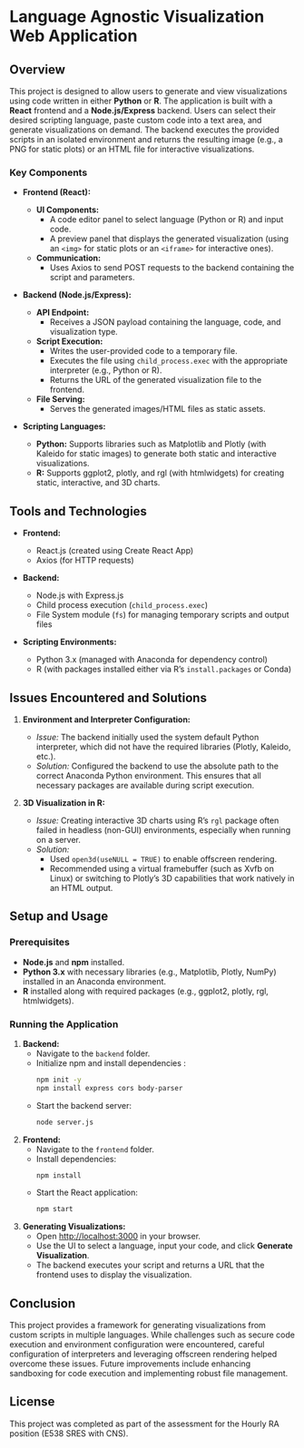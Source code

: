 # Language Agnostic Visualization Web Application

## Overview

This project is designed to allow users to generate and view visualizations using code written in either **Python** or **R**. The application is built with a **React** frontend and a **Node.js/Express** backend. Users can select their desired scripting language, paste custom code into a text area, and generate visualizations on demand. The backend executes the provided scripts in an isolated environment and returns the resulting image (e.g., a PNG for static plots) or an HTML file for interactive visualizations.

### Key Components

- **Frontend (React):**
  - **UI Components:**
    - A code editor panel to select language (Python or R) and input code.
    - A preview panel that displays the generated visualization (using an `<img>` for static plots or an `<iframe>` for interactive ones).
  - **Communication:**
    - Uses Axios to send POST requests to the backend containing the script and parameters.
- **Backend (Node.js/Express):**

  - **API Endpoint:**
    - Receives a JSON payload containing the language, code, and visualization type.
  - **Script Execution:**
    - Writes the user-provided code to a temporary file.
    - Executes the file using `child_process.exec` with the appropriate interpreter (e.g., Python or R).
    - Returns the URL of the generated visualization file to the frontend.
  - **File Serving:**
    - Serves the generated images/HTML files as static assets.

- **Scripting Languages:**
  - **Python:** Supports libraries such as Matplotlib and Plotly (with Kaleido for static images) to generate both static and interactive visualizations.
  - **R:** Supports ggplot2, plotly, and rgl (with htmlwidgets) for creating static, interactive, and 3D charts.

## Tools and Technologies

- **Frontend:**
  - React.js (created using Create React App)
  - Axios (for HTTP requests)
- **Backend:**

  - Node.js with Express.js
  - Child process execution (`child_process.exec`)
  - File System module (`fs`) for managing temporary scripts and output files

- **Scripting Environments:**
  - Python 3.x (managed with Anaconda for dependency control)
  - R (with packages installed either via R’s `install.packages` or Conda)

## Issues Encountered and Solutions

1. **Environment and Interpreter Configuration:**

   - _Issue:_ The backend initially used the system default Python interpreter, which did not have the required libraries (Plotly, Kaleido, etc.).
   - _Solution:_ Configured the backend to use the absolute path to the correct Anaconda Python environment. This ensures that all necessary packages are available during script execution.

2. **3D Visualization in R:**

   - _Issue:_ Creating interactive 3D charts using R’s `rgl` package often failed in headless (non-GUI) environments, especially when running on a server.
   - _Solution:_
     - Used `open3d(useNULL = TRUE)` to enable offscreen rendering.
     - Recommended using a virtual framebuffer (such as Xvfb on Linux) or switching to Plotly’s 3D capabilities that work natively in an HTML output.

## Setup and Usage

### Prerequisites

- **Node.js** and **npm** installed.
- **Python 3.x** with necessary libraries (e.g., Matplotlib, Plotly, NumPy) installed in an Anaconda environment.
- **R** installed along with required packages (e.g., ggplot2, plotly, rgl, htmlwidgets).

### Running the Application

1. **Backend:**
   - Navigate to the `backend` folder.
   - Initialize npm and install dependencies :
     ```bash
     npm init -y
     npm install express cors body-parser
     ```
   - Start the backend server:
     ```bash
     node server.js
     ```
2. **Frontend:**
   - Navigate to the `frontend` folder.
   - Install dependencies:
     ```bash
     npm install
     ```
   - Start the React application:
     ```bash
     npm start
     ```
3. **Generating Visualizations:**
   - Open [http://localhost:3000](http://localhost:3000) in your browser.
   - Use the UI to select a language, input your code, and click **Generate Visualization**.
   - The backend executes your script and returns a URL that the frontend uses to display the visualization.

## Conclusion

This project provides a framework for generating visualizations from custom scripts in multiple languages. While challenges such as secure code execution and environment configuration were encountered, careful configuration of interpreters and leveraging offscreen rendering helped overcome these issues. Future improvements include enhancing sandboxing for code execution and implementing robust file management.

## License

This project was completed as part of the assessment for the Hourly RA position (E538 SRES with CNS).

